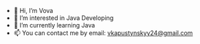 - 👋 Hi, I’m Vova
- 👀 I’m interested in Java Developing
- 🌱 I’m currently learning Java
- 📫 You can contact me by email: vkapustynskyy24@gmail.com
